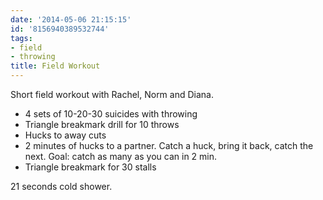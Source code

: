 ```yaml
---
date: '2014-05-06 21:15:15'
id: '8156940389532744'
tags:
- field
- throwing
title: Field Workout
---
```


Short field workout with Rachel, Norm and Diana.

- 4 sets of 10-20-30 suicides with throwing
- Triangle breakmark drill for 10 throws
- Hucks to away cuts
- 2 minutes of hucks to a partner. Catch a huck, bring it back, catch the next. Goal: catch as many as you can in 2 min.
- Triangle breakmark for 30 stalls

21 seconds cold shower.
